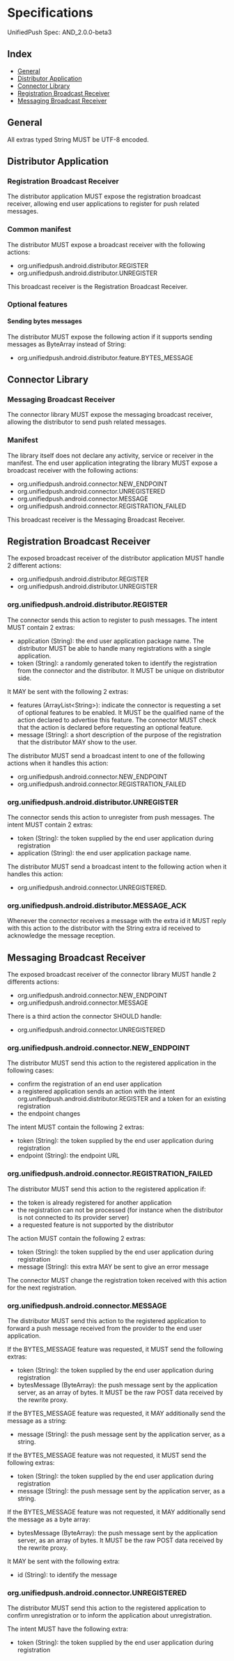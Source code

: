 # Specifications

UnifiedPush Spec: AND_2.0.0-beta3

## Index

* [General](#general)
* [Distributor Application](#distributor-application)
* [Connector Library](#connector-library)
* [Registration Broadcast Receiver](#registration-broadcast-receiver-1)
* [Messaging Broadcast Receiver](#messaging-broadcast-receiver-1)

## General

All extras typed String MUST be UTF-8 encoded.


## Distributor Application

### Registration Broadcast Receiver

The distributor application MUST expose the registration broadcast receiver, allowing end user applications to register for push related messages.

### Common manifest

The distributor MUST expose a broadcast receiver with the following actions:
* org.unifiedpush.android.distributor.REGISTER
* org.unifiedpush.android.distributor.UNREGISTER

This broadcast receiver is the Registration Broadcast Receiver.

### Optional features

#### Sending bytes messages

The distributor MUST expose the following action if it supports sending messages as ByteArray instead of String:
* org.unifiedpush.android.distributor.feature.BYTES_MESSAGE


## Connector Library

### Messaging Broadcast Receiver

The connector library MUST expose the messaging broadcast receiver, allowing the distributor to send push related messages.

### Manifest

The library itself does not declare any activity, service or receiver in the manifest. The end user application integrating the library MUST expose a broadcast receiver with the following actions:
* org.unifiedpush.android.connector.NEW_ENDPOINT
* org.unifiedpush.android.connector.UNREGISTERED
* org.unifiedpush.android.connector.MESSAGE
* org.unifiedpush.android.connector.REGISTRATION_FAILED

This broadcast receiver is the Messaging Broadcast Receiver.

## Registration Broadcast Receiver

The exposed broadcast receiver of the distributor application MUST handle 2 different actions:
* org.unifiedpush.android.distributor.REGISTER
* org.unifiedpush.android.distributor.UNREGISTER

### org.unifiedpush.android.distributor.REGISTER

The connector sends this action to register to push messages. The intent MUST contain 2 extras:
* application (String): the end user application package name. The distributor MUST be able to handle many registrations with a single application.
* token (String): a randomly generated token to identify the registration from the connector and the distributor. It MUST be unique on distributor side.

It MAY be sent with the following 2 extras:
* features (ArrayList\<String\>): indicate the connector is requesting a set of optional features to be enabled. It MUST be the qualified name of the action declared to advertise this feature. The connector MUST check that the action is declared before requesting an optional feature.
* message (String): a short description of the purpose of the registration that the distributor MAY show to the user.

The distributor MUST send a broadcast intent to one of the following actions when it handles this action:
* org.unifiedpush.android.connector.NEW_ENDPOINT
* org.unifiedpush.android.connector.REGISTRATION_FAILED

### org.unifiedpush.android.distributor.UNREGISTER

The connector sends this action to unregister from push messages. The intent MUST contain 2 extras:
* token (String): the token supplied by the end user application during registration
* application (String): the end user application package name.

The distributor MUST send a broadcast intent to the following action when it handles this action:
* org.unifiedpush.android.connector.UNREGISTERED.

### org.unifiedpush.android.distributor.MESSAGE_ACK

Whenever the connector receives a message with the extra id it MUST reply with this action to the distributor with the String extra id received to acknowledge the message reception.

## Messaging Broadcast Receiver

The exposed broadcast receiver of the connector library MUST handle 2 differents actions:
* org.unifiedpush.android.connector.NEW_ENDPOINT
* org.unifiedpush.android.connector.MESSAGE

There is a third action the connector SHOULD handle:
* org.unifiedpush.android.connector.UNREGISTERED

### org.unifiedpush.android.connector.NEW_ENDPOINT

The distributor MUST send this action to the registered application in the following cases:
* confirm the registration of an end user application
* a registered application sends an action with the intent org.unifiedpush.android.distributor.REGISTER and a token for an existing registration
*  the endpoint changes

The intent MUST contain the following 2 extras:
* token (String): the token supplied by the end user application during registration
* endpoint (String): the endpoint URL

### org.unifiedpush.android.connector.REGISTRATION_FAILED

The distributor MUST send this action to the registered application if:
* the token is already registered for another application
* the registration can not be processed (for instance when the distributor is not connected to its provider server)
* a requested feature is not supported by the distributor

The action MUST contain the following 2 extras:
* token (String): the token supplied by the end user application during registration
* message (String): this extra MAY be sent to give an error message

The connector MUST change the registration token received with this action for the next registration.

### org.unifiedpush.android.connector.MESSAGE

The distributor MUST send this action to the registered application to forward a push message received from the provider to the end user application.

If the BYTES_MESSAGE feature was requested, it MUST send the following extras:
* token (String): the token supplied by the end user application during registration
* bytesMessage (ByteArray): the push message sent by the application server, as an array of bytes. It MUST be the raw POST data received by the rewrite proxy.

If the BYTES_MESSAGE feature was requested, it MAY additionally send the message as a string:
* message (String): the push message sent by the application server, as a string.

If the BYTES_MESSAGE feature was not requested, it MUST send the following extras:
* token (String): the token supplied by the end user application during registration
* message (String): the push message sent by the application server, as a string.

If the BYTES_MESSAGE feature was not requested, it MAY additionally send the message as a byte array:
* bytesMessage (ByteArray): the push message sent by the application server, as an array of bytes. It MUST be the raw POST data received by the rewrite proxy.

It MAY be sent with the following extra:
* id (String): to identify the message


### org.unifiedpush.android.connector.UNREGISTERED

The distributor MUST send this action to the registered application to confirm unregistration or to inform the application about unregistration.

The intent MUST have the following extra:
* token (String): the token supplied by the end user application during registration

